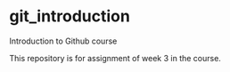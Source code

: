 # git_introduction
Introduction to Github course

This repository is for assignment of week 3 in the course.
